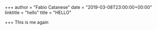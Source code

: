 +++
author = "Fabio Catanese"
date = "2019-03-08T23:00:00+00:00"
linktitle = "hello"
title = "HELLO"

+++
This is me again